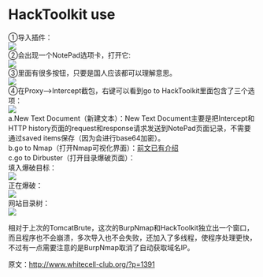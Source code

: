 # HackToolkit use
①导入插件：<br/>
<img src='http://www.whitecell-club.org/wp-content/uploads/2016/10/toolkit-1-1.jpg' /><br/>
②会出现一个NotePad选项卡，打开它:<br/>
<img src='http://www.whitecell-club.org/wp-content/uploads/2016/10/toolkit-1-2.jpg'/><br/>
③里面有很多按钮，只要是国人应该都可以理解意思。<br />
<img src='http://www.whitecell-club.org/wp-content/uploads/2016/10/notepad-1-1.jpg'/><br/>
④在Proxy—>Intercept截包，右键可以看到go to HackToolkit里面包含了三个选项：<br/>
<img src='http://www.whitecell-club.org/wp-content/uploads/2016/10/go-to-HackToolkit-1-1.jpg'/><br/>
a.New Text Document（新建文本）：New Text Document主要是把Intercept和HTTP history页面的request和response请求发送到NotePad页面记录，不需要通过saved items保存（因为会进行base64加密）。<br/>
b.go to Nmap（打开Nmap可视化界面）：<a href='https://github.com/WallbreakerTeam/BurpNmap'>前文已有介绍</a><br/>
c.go to Dirbuster（打开目录爆破页面）：<br/>
填入爆破目标：<br/>
<img src='http://www.whitecell-club.org/wp-content/uploads/2016/10/dir1-1.jpg'/><br/>
正在爆破：<br/>
<img src='http://www.whitecell-club.org/wp-content/uploads/2016/10/dir1-2.jpg'/><br/>
网站目录树：<br/>
<img src='http://www.whitecell-club.org/wp-content/uploads/2016/10/dir1-3.jpg'/><br/>

相对于上次的TomcatBrute，这次的BurpNmap和HackToolkit独立出一个窗口，而且程序也不会崩溃，多次导入也不会失败，还加入了多线程，使程序处理更快，不过有一点需要注意的是BurpNmap取消了自动获取域名IP。<br/>

原文：http://www.whitecell-club.org/?p=1391
